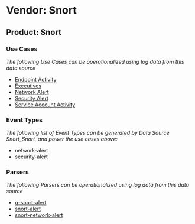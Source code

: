 Vendor: Snort
=============
Product: Snort
--------------

### Use Cases

_The following Use Cases can be operationalized using log data from this data source_

* [Endpoint Activity](../UseCases/usecase_endpoint_activity.md)
* [Executives](../UseCases/usecase_executives.md)
* [Network Alert](../UseCases/usecase_network_alert.md)
* [Security Alert](../UseCases/usecase_security_alert.md)
* [Service Account Activity](../UseCases/usecase_service_account_activity.md)


### Event Types

_The following list of Event Types can be generated by Data Source Snort_Snort, and power the use cases above:_

- network-alert
- security-alert


### Parsers

_The following Parsers can be operationalized using log data from this data source_

* [q-snort-alert](../Parsers/parserContent_q-snort-alert.md)
* [snort-alert](../Parsers/parserContent_snort-alert.md)
* [snort-network-alert](../Parsers/parserContent_snort-network-alert.md)
